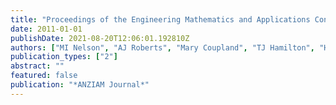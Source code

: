 ```yaml
---
title: "Proceedings of the Engineering Mathematics and Applications Conference"
date: 2011-01-01
publishDate: 2021-08-20T12:06:01.192810Z
authors: ["MI Nelson", "AJ Roberts", "Mary Coupland", "TJ Hamilton", "HS Sidhu"]
publication_types: ["2"]
abstract: ""
featured: false
publication: "*ANZIAM Journal*"
---
```


